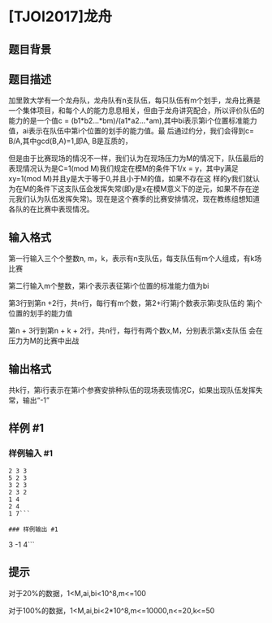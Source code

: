 # [TJOI2017]龙舟

## 题目背景



## 题目描述

加里敦大学有一个龙舟队，龙舟队有n支队伍，每只队伍有m个划手，龙舟比赛是一个集体项目，和每个人的能力息息相关，但由于龙舟讲究配合，所以评价队伍的能力的是一个值c = (b1\*b2...\*bm)/(a1\*a2...\*am),其中bi表示第i个位置标准能力值，ai表示在队伍中第i个位置的划手的能力值。最 后通过约分，我们会得到c= B/A,其中gcd(B,A)=1,即A, B是互质的，

但是由于比赛现场的情况不一样，我们认为在现场压力为M的情况下，队伍最后的表现情况认为是C=1(mod M)我们规定在模M的条件下1/x = y，其中y满足xy=1(mod M)并且y是大于等于0,并且小于M的值，如果不存在这 样的y我们就认为在M的条件下这支队伍会发挥失常(即y是x在模M意义下的逆元，如果不存在逆元我们认为队伍发挥失常)。现在是这个赛季的比赛安排情况，现在教练组想知道各队的在比赛中表现情况。


## 输入格式

第一行输入三个个整数n, m，k，表示有n支队伍，每支队伍有m个人组成，有k场比赛

第二行输入m个整数，第i个表示表征第i个位置的标准能力值为bi

第3行到第n +2行，共n行，每行有m个数，第2+i行第j个数表示第i支队伍的 第j个位置的划手的能力值

第n + 3行到第n + k + 2行，共n行，每行有两个数x,M，分别表示第x支队伍 会在压力为M的比赛中出战


## 输出格式

共k行，第i行表示在第i个参赛安排种队伍的现场表现情况C，如果出现队伍发挥失常，输出“-1”


## 样例 #1

### 样例输入 #1
```
2 3 3
5 2 3
3 2 3
2 3 2
1 4
2 4
1 7```

### 样例输出 #1

```
3
-1
4```

## 提示

对于20%的数据，1<M,ai,bi<10^8,m<=100

对于100%的数据，1<M,ai,bi<2\*10^8,m<=10000,n<=20,k<=50

